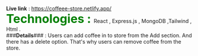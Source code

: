 **Live link** : https://coffeee-store.netlify.app/ <br>
<span style="font-weight:bold; font-size:2rem ; color : green ;">Technologies : </span>React , Express.js , MongoDB ,Tailwind , Html . <br>
###**Details**### : Users can add coffee in to store from the Add section. And there has a delete option. That's why users can remove coffee from the store.


 
